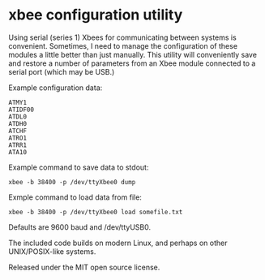 
xbee configuration utility
==========================

Using serial (series 1) Xbees for communicating between systems 
is convenient. Sometimes, I need to manage the configuration of 
these modules a little better than just manually. This utility 
will conveniently save and restore a number of parameters from 
an Xbee module connected to a serial port (which may be USB.)

Example configuration data:

    ATMY1
    ATIDF00
    ATDL0
    ATDH0
    ATCHF
    ATRO1
    ATRR1
    ATA10

Example command to save data to stdout:

    xbee -b 38400 -p /dev/ttyXbee0 dump

Exmple command to load data from file:

    xbee -b 38400 -p /dev/ttyXbee0 load somefile.txt

Defaults are 9600 baud and /dev/ttyUSB0.

The included code builds on modern Linux, and perhaps on other 
UNIX/POSIX-like systems.

Released under the MIT open source license.

